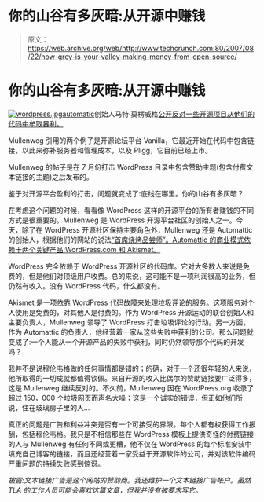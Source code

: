 # 你的山谷有多灰暗:从开源中赚钱

> 原文：<https://web.archive.org/web/http://www.techcrunch.com:80/2007/08/22/how-grey-is-your-valley-making-money-from-open-source/>

# 你的山谷有多灰暗:从开源中赚钱

[![wordpress.jpg](img/de31f5c53f4e4966c588ee9e3528fb2a.png)](https://web.archive.org/web/20221203082650/http://www.wordpress.com/)[automatic](https://web.archive.org/web/20221203082650/http://www.automattic.com/)创始人马特·莫楞威格[公开反对一些开源项目从他们的代码中牟取暴利。](https://web.archive.org/web/20221203082650/http://photomatt.net/2007/08/21/vanilla-sponsored-links/)

Mullenweg 引用的两个例子是开源论坛平台 Vanilla，它最近开始在代码中包含链接，以此来弥补服务器和管理成本，以及 Pligg，它目前已经上市。

Mullenweg 的帖子是在 7 月份打击 WordPress 目录中包含赞助主题(包含付费文本链接的主题)之后发布的。

鉴于对开源平台盈利的打击，问题就变成了:底线在哪里。你的山谷有多灰暗？

在考虑这个问题的时候，看看像 WordPress 这样的开源平台的所有者赚钱的不同方式是很重要的。Mullenweg 是 WordPress 开源平台社区的创始人之一。今天，除了在 WordPress 开源社区保持主要角色外，Mullenweg 还是 Automattic 的创始人，根据他们的网站的说法[“首席烧烤品尝师”。Automattic 的商业模式依赖于两个关键产品:WordPress.com 和 Akismet。](https://web.archive.org/web/20221203082650/http://automattic.com/about/)

WordPress 完全依赖于 WordPress 开源社区的代码库。它对大多数人来说是免费的，但是他们对顶级用户收费。总的来说，这可能不是一项利润很高的业务，但仍然有收入。没有 WordPress 代码，什么都没有。

Akismet 是一项依靠 WordPress 代码故障来处理垃圾评论的服务。这项服务对个人使用是免费的，对其他人是付费的。作为 WordPress 开源运动的联合创始人和主要负责人，Mullenweg 领导了 WordPress 打击垃圾评论的行动。另一方面，作为 Automattic 的负责人，他经营着一家从这些失败中获利的公司。那么问题就变成了:一个人能从一个开源产品的失败中获利，同时仍然领导那个代码的开发吗？

我并不是说穆伦韦格做的任何事情都是错的；的确，对于一个还很年轻的人来说，他所取得的一切成就都值得钦佩。来自开源的收入比偶尔的赞助链接要广泛得多，这是 Mullenweg 继续反对的。不久前，Mullenweg 因在 WordPress.org 收录了超过 150，000 个垃圾网页而声名大噪；这是一个诚实的错误，但正如他们所说，住在玻璃房子里的人…

真正的问题是广告和利益冲突是否有一个可接受的界限。每个人都有权获得工作报酬，包括穆伦韦格。我只是不相信那些在 WordPress 模板上提供奇怪的付费链接的人与 Mullenweg 有任何不同或更糟，他不仅在 WordPress 的每个标准安装中填充自己博客的链接，而且还经营着一家受益于开源软件的公司，并对该软件编码严重问题的持续失败感到惊讶。

*披露:文本链接广告是这个网站的赞助商。我还维护一个文本链接广告帐户。虽然 TLA 的工作人员可能会喜欢这篇文章，但我并没有被要求写它。*